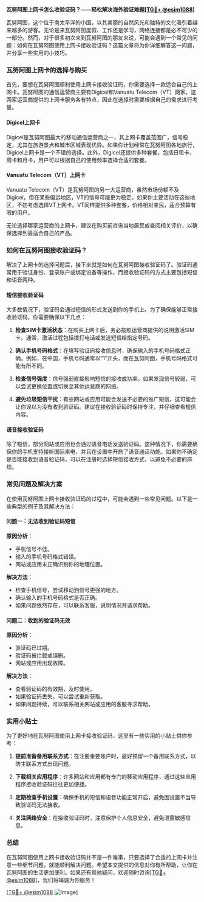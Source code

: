 **瓦努阿图上网卡怎么收验证码？——轻松解决海外验证难题[[TG💪+ @esim1088](https://t.me/s/esim1088)]**

瓦努阿图，这个位于南太平洋的小国，以其美丽的自然风光和独特的文化吸引着越来越多的游客。无论是来瓦努阿图度假、工作还是学习，网络连接都是必不可少的一部分。然而，对于很多初次来到瓦努阿图的朋友来说，可能会遇到一个常见的问题：如何在瓦努阿图使用上网卡接收验证码？这篇文章将为你详细解答这一问题，并分享一些实用的小技巧。

### 瓦努阿图上网卡的选择与购买

首先，要想在瓦努阿图顺利使用上网卡接收验证码，你需要选择一款适合自己的上网卡。瓦努阿图的通信运营商主要有Digicel和Vanuatu Telecom（VT）两家。这两家运营商提供的上网卡服务各有特点，因此在选择时需要根据自己的需求进行考量。

#### Digicel上网卡

Digicel是瓦努阿图最大的移动通信运营商之一，其上网卡覆盖范围广，信号稳定，尤其在旅游景点和城市区域表现优异。如果你计划经常在瓦努阿图各地旅行，Digicel上网卡是一个不错的选择。此外，Digicel还提供多种套餐，包括日租卡、周卡和月卡，用户可以根据自己的使用频率选择合适的套餐。

#### Vanuatu Telecom（VT）上网卡

Vanuatu Telecom（VT）是瓦努阿图的另一大运营商，虽然市场份额不及Digicel，但在某些偏远地区，VT的信号可能更为稳定。如果你主要活动在这些地区，不妨考虑选择VT上网卡。VT同样提供多种套餐，价格相对亲民，适合预算有限的用户。

无论选择哪家运营商的上网卡，建议在购买前咨询当地居民或查阅相关评价，以确保选择到最适合自己的产品。

### 如何在瓦努阿图接收验证码？

解决了上网卡的选择问题后，接下来就是如何在瓦努阿图接收验证码了。验证码通常用于验证身份、登录账户或绑定设备等操作，而接收验证码的方式主要包括短信和语音两种。

#### 短信接收验证码

大多数情况下，验证码会通过短信的形式发送到你的手机上。为了确保能够正常接收验证码，你需要确保以下几点：

1. **检查SIM卡激活状态**：在购买上网卡后，务必按照运营商提供的说明激活SIM卡。通常，激活过程包括拨打电话或发送短信给指定号码。
   
2. **确认手机号码格式**：在填写验证码接收信息时，确保输入的手机号码格式正确。例如，在中国，手机号码通常以“1”开头，而在瓦努阿图，手机号码格式可能有所不同。

3. **检查信号强度**：信号强弱直接影响短信的接收成功率。如果发现信号较弱，可以尝试更换位置或切换至其他运营商的网络。

4. **避免垃圾短信干扰**：有些网站或应用可能会发送不必要的推广短信，这可能会让你误以为没有收到验证码。建议在接收验证码时保持专注，并仔细查看短信内容。

#### 语音接收验证码

除了短信，部分网站或应用也会通过语音电话发送验证码。这种情况下，你需要确保你的手机支持接听国际来电，并且在设置中开启了语音通话功能。如果你不确定是否能接收到语音验证码，可以在注册时选择短信接收方式，以避免不必要的麻烦。

### 常见问题及解决方案

在使用瓦努阿图上网卡接收验证码的过程中，可能会遇到一些常见问题。以下是一些典型的例子及其解决方法：

#### 问题一：无法收到验证码短信

**原因分析**：
- 手机信号不佳。
- 输入的手机号码格式错误。
- 网站或应用未正确识别你的地理位置。

**解决方法**：
- 检查手机信号，尝试移动到信号更强的地方。
- 确认输入的手机号码格式是否正确。
- 如果问题依然存在，可以联系客服，说明情况并请求帮助。

#### 问题二：收到的验证码无效

**原因分析**：
- 验证码已过期。
- 验证码被拦截或误删。
- 网站或应用出现故障。

**解决方法**：
- 查看验证码的有效期，及时使用。
- 如果验证码丢失，可以尝试重新获取。
- 如果问题持续，可以联系相关网站或应用的客服寻求帮助。

### 实用小贴士

为了更好地在瓦努阿图使用上网卡接收验证码，这里有一些实用的小贴士供你参考：

1. **提前准备备用联系方式**：在注册重要账户时，最好预留一个备用联系方式，以防主联系方式出现问题。

2. **下载相关应用程序**：许多网站和应用都有专门的移动应用程序，通过这些应用程序接收验证码往往更加便捷。

3. **定期检查手机设置**：确保手机的短信和语音功能正常开启，避免因设置不当导致验证码无法接收。

4. **关注网络安全**：在接收验证码时，注意保护个人信息安全，避免泄露敏感信息。

### 总结

在瓦努阿图使用上网卡接收验证码并不是一件难事，只要选择了合适的上网卡并注意一些细节问题，就能顺利解决问题。希望本文提供的信息对你有所帮助，让你在瓦努阿图的生活更加便利。如果还有其他疑问，欢迎随时咨询[[TG💪+ @esim1088](https://t.me/s/esim1088)]，我们将竭诚为你服务！

[[TG💪+ @esim1088](https://t.me/s/esim1088) ![Image](https://i.postimg.cc/4NQfJmqS/Snipaste-2025-05-13-00-14-12.png)]